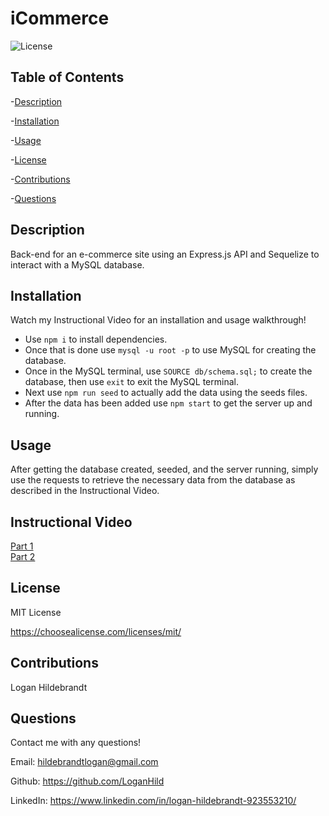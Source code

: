 
  # iCommerce

  ![License](https://img.shields.io/badge/license-MITLicense-success?style=plastic&logo=appveyor)

  ## Table of Contents
  -[Description](#description)

  -[Installation](#installation)

  -[Usage](#usage)

  -[License](#license)

  -[Contributions](#contributions)

  -[Questions](#questions)


  ## Description
  Back-end for an e-commerce site using an Express.js API and Sequelize to interact with a MySQL database.

  ## Installation
  Watch my Instructional Video for an installation and usage walkthrough! 
  * Use <code>npm i</code> to install dependencies. 
  * Once that is done use <code>mysql -u root -p</code> to use MySQL for creating the database. 
  * Once in the MySQL terminal, use <code>SOURCE db/schema.sql;</code> to create the database, then use <code>exit</code> to exit the MySQL terminal. 
  * Next use <code>npm run seed</code> to actually add the data using the seeds files. 
  * After the data has been added use <code>npm start</code> to get the server up and running.

  ## Usage
  After getting the database created, seeded, and the server running, simply use the requests to retrieve the necessary data from the database as described in the Instructional Video.

  ## Instructional Video
  [Part 1](https://watch.screencastify.com/v/1wFwNKESZs921c6ngAxH)<br>
  [Part 2](https://watch.screencastify.com/v/1wFwNKESZs921c6ngAxH)
  ## License
 
  MIT License

  <https://choosealicense.com/licenses/mit/>

  ## Contributions
  Logan Hildebrandt

  ## Questions
  Contact me with any questions!

  Email: <hildebrandtlogan@gmail.com>

  Github: <https://github.com/LoganHild>
  
  LinkedIn: <https://www.linkedin.com/in/logan-hildebrandt-923553210/>
